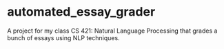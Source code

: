 # automated_essay_grader
A project for my class CS 421: Natural Language Processing that grades a bunch of essays using NLP techniques.
